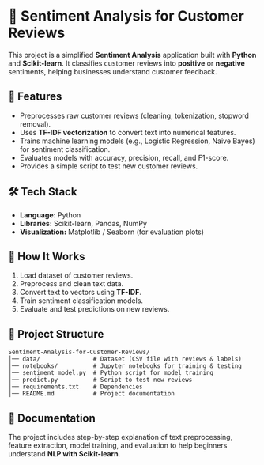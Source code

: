 # 📝 Sentiment Analysis for Customer Reviews

This project is a simplified **Sentiment Analysis** application built with **Python** and **Scikit-learn**. It classifies customer reviews into **positive** or **negative** sentiments, helping businesses understand customer feedback.

## 🔹 Features

* Preprocesses raw customer reviews (cleaning, tokenization, stopword removal).
* Uses **TF-IDF vectorization** to convert text into numerical features.
* Trains machine learning models (e.g., Logistic Regression, Naive Bayes) for sentiment classification.
* Evaluates models with accuracy, precision, recall, and F1-score.
* Provides a simple script to test new customer reviews.

## 🛠 Tech Stack

* **Language:** Python
* **Libraries:** Scikit-learn, Pandas, NumPy
* **Visualization:** Matplotlib / Seaborn (for evaluation plots)

## 🚀 How It Works

1. Load dataset of customer reviews.
2. Preprocess and clean text data.
3. Convert text to vectors using **TF-IDF**.
4. Train sentiment classification models.
5. Evaluate and test predictions on new reviews.

## 📂 Project Structure

```
Sentiment-Analysis-for-Customer-Reviews/
│── data/               # Dataset (CSV file with reviews & labels)
│── notebooks/          # Jupyter notebooks for training & testing
│── sentiment_model.py  # Python script for model training
│── predict.py          # Script to test new reviews
│── requirements.txt    # Dependencies
│── README.md           # Project documentation
```

## 📖 Documentation

The project includes step-by-step explanation of text preprocessing, feature extraction, model training, and evaluation to help beginners understand **NLP with Scikit-learn**.

